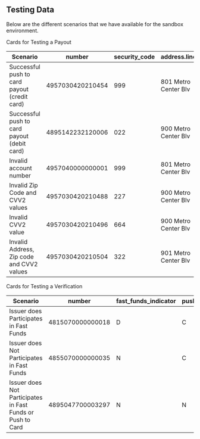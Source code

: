 ## Testing Data

Below are the different scenarios that we have available for the sandbox environment.

Cards for Testing a Payout  

Scenario                                     | number           | security_code | address.line1        | postal_code | region         | city          | country | address_verification_results | cvv2_result_code
 ---------------------------------------------|------------------|---------------|----------------------|-------------|----------------|---------------|---------|------------------------------|-----------------
 Successful push to card payout (credit card) | 4957030420210454 | 999           | 801 Metro Center Blv | 94404       | CA             | San Francisco | USA     | Y                            | M   
 Successful push to card payout (debit card)  | 4895142232120006 | 022           | 900 Metro Center Blv | 94404       | CA             | San Francisco | USA     | M                            | M               
 Invalid account number                       | 4957040000000001 | 999           | 801 Metro Center Blv | 94404       | CA             | San Francisco | USA     | I                            | P               
 Invalid Zip Code and CVV2 values             | 4957030420210488 | 227           | 900 Metro Center Blv | 94402       | CA             | San Francisco | USA     | A                            | N               
 Invalid CVV2 value                           | 4957030420210496 | 664           | 900 Metro Center Blv | 94404       | CA             | San Francisco | USA     | Y                            | N               
 Invalid Address, Zip code and CVV2 values    | 4957030420210504 | 322           | 901 Metro Center Blv | 94404       | CA             | San Francisco | USA     | Z                            | N


Cards for Testing a Verification  

Scenario                                                     | number           | fast_funds_indicator | push_funds_block_indicator    | card_type_code | card_issuer_country_code  |
-------------------------------------------------------------|------------------|----------------------|-------------------------------|----------------|---------------------------|
Issuer does Participates in Fast Funds                       | 4815070000000018 | D                    | C                             | D              | 840                       |
Issuer does Not Participates in Fast Funds                   | 4855070000000035 | N                    | C                             | D              | 840                       |
Issuer does Not Participates in Fast Funds or Push to Card   | 4895047700003297 | N                    | N                             | C              | 840                       |
